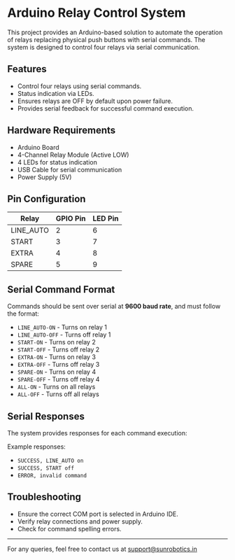 # Arduino Relay Control System

This project provides an Arduino-based solution to automate the operation of relays replacing physical push buttons with serial commands. The system is designed to control four relays via serial communication.

## Features
- Control four relays using serial commands.
- Status indication via LEDs.
- Ensures relays are OFF by default upon power failure.
- Provides serial feedback for successful command execution.

## Hardware Requirements
- Arduino Board
- 4-Channel Relay Module (Active LOW)
- 4 LEDs for status indication
- USB Cable for serial communication
- Power Supply (5V)

## Pin Configuration
| Relay   | GPIO Pin | LED Pin |
|---------|---------|---------|
| LINE_AUTO | 2       | 6       |
| START     | 3       | 7       |
| EXTRA     | 4       | 8       |
| SPARE     | 5       | 9       |

## Serial Command Format
Commands should be sent over serial at **9600 baud rate**, and must follow the format:

- `LINE_AUTO-ON` - Turns on relay 1
- `LINE_AUTO-OFF` - Turns off relay 1
- `START-ON` - Turns on relay 2
- `START-OFF` - Turns off relay 2
- `EXTRA-ON` - Turns on relay 3
- `EXTRA-OFF` - Turns off relay 3
- `SPARE-ON` - Turns on relay 4
- `SPARE-OFF` - Turns off relay 4
- `ALL-ON` - Turns on all relays
- `ALL-OFF` - Turns off all relays

## Serial Responses
The system provides responses for each command execution:

Example responses:
- `SUCCESS, LINE_AUTO on`
- `SUCCESS, START off`
- `ERROR, invalid command`

## Troubleshooting
- Ensure the correct COM port is selected in Arduino IDE.
- Verify relay connections and power supply.
- Check for command spelling errors.

---

For any queries, feel free to contact us at support@sunrobotics.in
